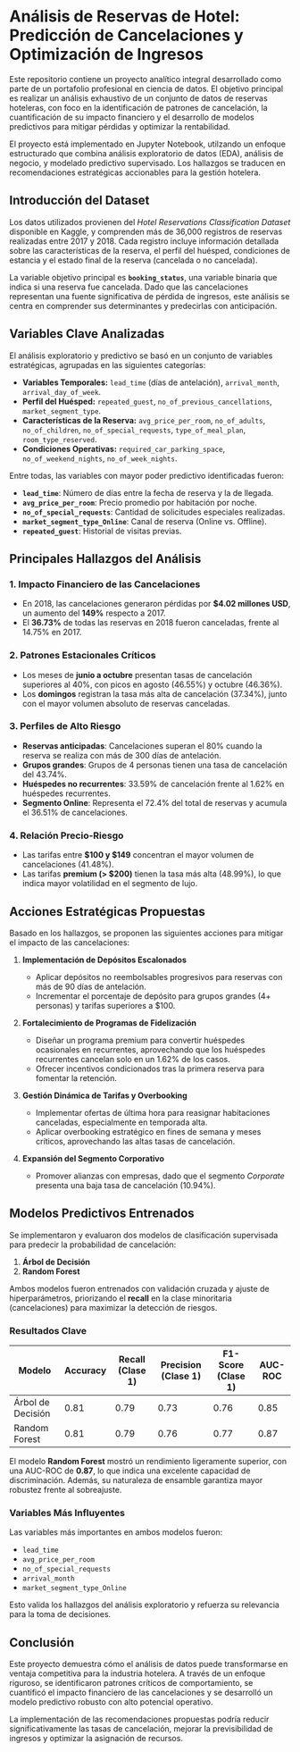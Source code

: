 
# Análisis de Reservas de Hotel: Predicción de Cancelaciones y Optimización de Ingresos

Este repositorio contiene un proyecto analítico integral desarrollado como parte de un portafolio profesional en ciencia de datos. El objetivo principal es realizar un análisis exhaustivo de un conjunto de datos de reservas hoteleras, con foco en la identificación de patrones de cancelación, la cuantificación de su impacto financiero y el desarrollo de modelos predictivos para mitigar pérdidas y optimizar la rentabilidad.

El proyecto está implementado en Jupyter Notebook, utilzando un enfoque estructurado que combina análisis exploratorio de datos (EDA), análisis de negocio, y modelado predictivo supervisado. Los hallazgos se traducen en recomendaciones estratégicas accionables para la gestión hotelera.



## Introducción del Dataset


Los datos utilizados provienen del *Hotel Reservations Classification Dataset* disponible en Kaggle, y comprenden más de 36,000 registros de reservas realizadas entre 2017 y 2018. Cada registro incluye información detallada sobre las características de la reserva, el perfil del huésped, condiciones de estancia y el estado final de la reserva (cancelada o no cancelada).

La variable objetivo principal es **`booking_status`**, una variable binaria que indica si una reserva fue cancelada. Dado que las cancelaciones representan una fuente significativa de pérdida de ingresos, este análisis se centra en comprender sus determinantes y predecirlas con anticipación.


## Variables Clave Analizadas


El análisis exploratorio y predictivo se basó en un conjunto de variables estratégicas, agrupadas en las siguientes categorías:

- **Variables Temporales:** `lead_time` (días de antelación), `arrival_month`, `arrival_day_of_week`.
- **Perfil del Huésped:** `repeated_guest`, `no_of_previous_cancellations`, `market_segment_type`.
- **Características de la Reserva:** `avg_price_per_room`, `no_of_adults`, `no_of_children`, `no_of_special_requests`, `type_of_meal_plan`, `room_type_reserved`.
- **Condiciones Operativas:** `required_car_parking_space`, `no_of_weekend_nights`, `no_of_week_nights`.

Entre todas, las variables con mayor poder predictivo identificadas fueron:

- **`lead_time`**: Número de días entre la fecha de reserva y la de llegada.
- **`avg_price_per_room`**: Precio promedio por habitación por noche.
- **`no_of_special_requests`**: Cantidad de solicitudes especiales realizadas.
- **`market_segment_type_Online`**: Canal de reserva (Online vs. Offline).
- **`repeated_guest`**: Historial de visitas previas.


## Principales Hallazgos del Análisis



### 1. Impacto Financiero de las Cancelaciones
- En 2018, las cancelaciones generaron pérdidas por **$4.02 millones USD**, un aumento del **149%** respecto a 2017.
- El **36.73%** de todas las reservas en 2018 fueron canceladas, frente al 14.75% en 2017.

### 2. Patrones Estacionales Críticos
- Los meses de **junio a octubre** presentan tasas de cancelación superiores al 40%, con picos en agosto (46.55%) y octubre (46.36%).
- Los **domingos** registran la tasa más alta de cancelación (37.34%), junto con el mayor volumen absoluto de reservas canceladas.

### 3. Perfiles de Alto Riesgo
- **Reservas anticipadas**: Cancelaciones superan el 80% cuando la reserva se realiza con más de 300 días de antelación.
- **Grupos grandes**: Grupos de 4 personas tienen una tasa de cancelación del 43.74%.
- **Huéspedes no recurrentes**: 33.59% de cancelación frente al 1.62% en huéspedes recurrentes.
- **Segmento Online**: Representa el 72.4% del total de reservas y acumula el 36.51% de cancelaciones.

### 4. Relación Precio-Riesgo
- Las tarifas entre **$100 y $149** concentran el mayor volumen de cancelaciones (41.48%).
- Las tarifas **premium (> $200)** tienen la tasa más alta (48.99%), lo que indica mayor volatilidad en el segmento de lujo.



## Acciones Estratégicas Propuestas

Basado en los hallazgos, se proponen las siguientes acciones para mitigar el impacto de las cancelaciones:

1. **Implementación de Depósitos Escalonados**
   - Aplicar depósitos no reembolsables progresivos para reservas con más de 90 días de antelación.
   - Incrementar el porcentaje de depósito para grupos grandes (4+ personas) y tarifas superiores a $100.

2. **Fortalecimiento de Programas de Fidelización**
   - Diseñar un programa premium para convertir huéspedes ocasionales en recurrentes, aprovechando que los huéspedes recurrentes cancelan solo en un 1.62% de los casos.
   - Ofrecer incentivos condicionados tras la primera reserva para fomentar la retención.

3. **Gestión Dinámica de Tarifas y Overbooking**
   - Implementar ofertas de última hora para reasignar habitaciones canceladas, especialmente en temporada alta.
   - Aplicar overbooking estratégico en fines de semana y meses críticos, aprovechando las altas tasas de cancelación.

4. **Expansión del Segmento Corporativo**
   - Promover alianzas con empresas, dado que el segmento *Corporate* presenta una baja tasa de cancelación (10.94%).



## Modelos Predictivos Entrenados

Se implementaron y evaluaron dos modelos de clasificación supervisada para predecir la probabilidad de cancelación:

1. **Árbol de Decisión**
2. **Random Forest**

Ambos modelos fueron entrenados con validación cruzada y ajuste de hiperparámetros, priorizando el **recall** en la clase minoritaria (cancelaciones) para maximizar la detección de riesgos.

### Resultados Clave

| Modelo | Accuracy | Recall (Clase 1) | Precision (Clase 1) | F1-Score (Clase 1) | AUC-ROC |
|--------|----------|------------------|----------------------|--------------------|---------|
| Árbol de Decisión | 0.81 | 0.79 | 0.73 | 0.76 | 0.85 |
| Random Forest | 0.81 | 0.79 | 0.76 | 0.77 | 0.87 |

El modelo **Random Forest** mostró un rendimiento ligeramente superior, con una AUC-ROC de **0.87**, lo que indica una excelente capacidad de discriminación. Además, su naturaleza de ensamble garantiza mayor robustez frente al sobreajuste.

### Variables Más Influyentes
Las variables más importantes en ambos modelos fueron:
- `lead_time`
- `avg_price_per_room`
- `no_of_special_requests`
- `arrival_month`
- `market_segment_type_Online`

Esto valida los hallazgos del análisis exploratorio y refuerza su relevancia para la toma de decisiones.



## Conclusión

Este proyecto demuestra cómo el análisis de datos puede transformarse en ventaja competitiva para la industria hotelera. A través de un enfoque riguroso, se identificaron patrones críticos de comportamiento, se cuantificó el impacto financiero de las cancelaciones y se desarrolló un modelo predictivo robusto con alto potencial operativo.

La implementación de las recomendaciones propuestas podría reducir significativamente las tasas de cancelación, mejorar la previsibilidad de ingresos y optimizar la asignación de recursos.



